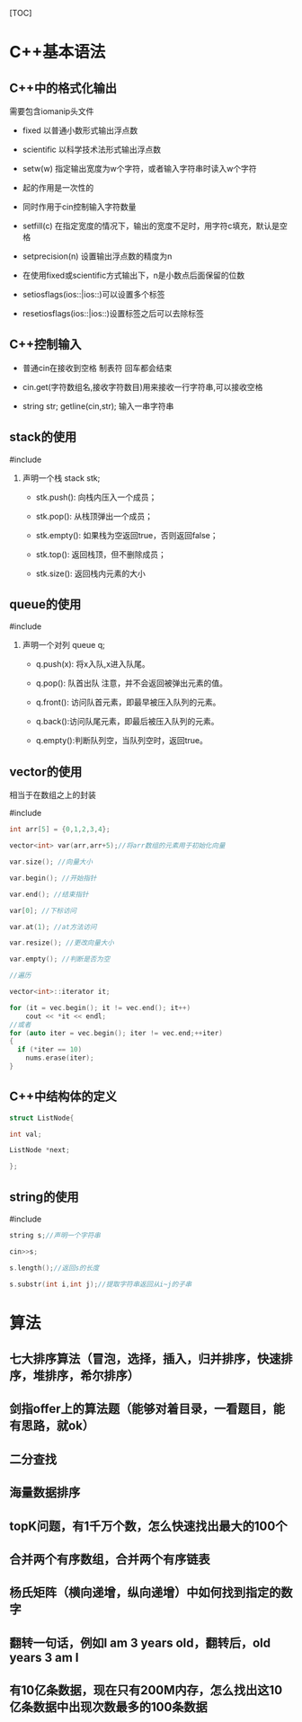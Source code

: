 

[TOC]

# C++基本语法 

## C++中的格式化输出 

需要包含iomanip头文件 

* fixed 以普通小数形式输出浮点数 

* scientific 以科学技术法形式输出浮点数 

* setw(w) 指定输出宽度为w个字符，或者输入字符串时读入w个字符 

* 起的作用是一次性的 

* 同时作用于cin控制输入字符数量 

* setfill(c) 在指定宽度的情况下，输出的宽度不足时，用字符c填充，默认是空格 

* setprecision(n) 设置输出浮点数的精度为n 

* 在使用fixed或scientific方式输出下，n是小数点后面保留的位数 

* setiosflags(ios::|ios::)可以设置多个标签 

* resetiosflags(ios::|ios::)设置标签之后可以去除标签 

## C++控制输入 

* 普通cin在接收到空格 制表符 回车都会结束 

* cin.get(字符数组名,接收字符数目)用来接收一行字符串,可以接收空格 

* string str; getline(cin,str); 输入一串字符串 

## stack的使用 

\#include<stack> 

1. 声明一个栈 stack<int> stk; 
   * stk.push(): 向栈内压入一个成员； 

   * stk.pop(): 从栈顶弹出一个成员； 

   * stk.empty(): 如果栈为空返回true，否则返回false； 

   *  stk.top(): 返回栈顶，但不删除成员； 

   * stk.size(): 返回栈内元素的大小 

## queue的使用 

\#include<queue> 

1. 声明一个对列 queue<int> q; 

   * q.push(x): 将x入队,x进入队尾。 

   *  q.pop(): 队首出队 注意，并不会返回被弹出元素的值。 

   *  q.front(): 访问队首元素，即最早被压入队列的元素。 

   *  q.back():访问队尾元素，即最后被压入队列的元素。 

   *  q.empty():判断队列空，当队列空时，返回true。 

## vector的使用 

相当于在数组之上的封装 

\#include<vector> 

```c 
int arr[5] = {0,1,2,3,4}; 

vector<int> var(arr,arr+5);//将arr数组的元素用于初始化向量 

var.size(); //向量大小 

var.begin(); //开始指针 

var.end(); //结束指针 

var[0]; //下标访问 

var.at(1); //at方法访问 

var.resize(); //更改向量大小 

var.empty(); //判断是否为空 

//遍历 

vector<int>::iterator it; 

for (it = vec.begin(); it != vec.end(); it++) 
	cout << *it << endl; 
//或者
for (auto iter = vec.begin(); iter != vec.end;++iter)
{
  if (*iter == 10)
    nums.erase(iter);
}

```

## C++中结构体的定义 

```c 
struct ListNode{ 

int val; 

ListNode *next; 

}; 
```

## string的使用 

\#include<string> 

```c 
string s;//声明一个字符串 

cin>>s; 

s.length();//返回s的长度 

s.substr(int i,int j);//提取字符串返回从i~j的子串 
```

# 算法 

## 七大排序算法（冒泡，选择，插入，归并排序，快速排序，堆排序，希尔排序） 

## 剑指offer上的算法题（能够对着目录，一看题目，能有思路，就ok） 

## 二分查找 

## 海量数据排序 

## topK问题，有1千万个数，怎么快速找出最大的100个 

## 合并两个有序数组，合并两个有序链表 

## 杨氏矩阵（横向递增，纵向递增）中如何找到指定的数字 

## 翻转一句话，例如I am 3 years old，翻转后，old years 3 am I 

## 有10亿条数据，现在只有200M内存，怎么找出这10亿条数据中出现次数最多的100条数据 


